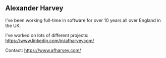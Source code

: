 ## Alexander Harvey

I've been working full-time in software for over 10 years all over England in the UK.

I've worked on lots of different projects: https://www.linkedin.com/in/afharveycom/

Contact: https://www.afharvey.com/
